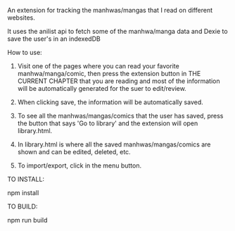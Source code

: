 An extension for tracking the manhwas/mangas that I read on different websites.

It uses the anilist api to fetch some of the manhwa/manga data and Dexie to save the user's in an indexedDB

How to use:

1. Visit one of the pages where you can read your favorite manhwa/manga/comic, then press the extension
   button in THE CURRENT CHAPTER that you are reading and most of the information will be automatically generated for the suer to edit/review.

2. When clicking save, the information will be automatically saved.

3. To see all the manhwas/mangas/comics that the user has saved, press the button that says 'Go to library' and
   the extension will open library.html.

4. In library.html is where all the saved manhwas/mangas/comics are shown and can be edited, deleted, etc.

5. To import/export, click in the menu button.

TO INSTALL:

npm install

TO BUILD:

npm run build
